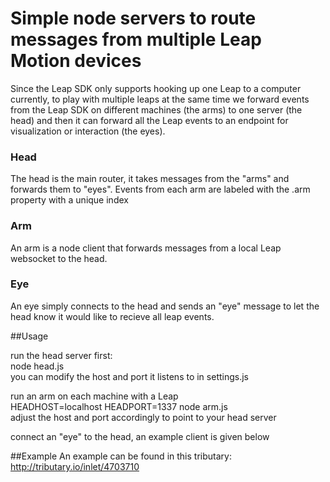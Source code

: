 # Simple node servers to route messages from multiple Leap Motion devices

Since the Leap SDK only supports hooking up one Leap to a computer currently,
to play with multiple leaps at the same time we forward events from the Leap
SDK on different machines (the arms) to one server (the head) and then it can
forward all the Leap events to an endpoint for visualization or interaction
(the eyes).

### Head
The head is the main router, it takes messages from the "arms" and forwards
them to "eyes". Events from each arm are labeled with the .arm property with a
unique index

### Arm
An arm is a node client that forwards messages from a local Leap websocket to
the head. 

### Eye
An eye simply connects to the head and sends an "eye" message to let the head
know it would like to recieve all leap events.

##Usage

run the head server first:  
node head.js  
you can modify the host and port it listens to in settings.js  

run an arm on each machine with a Leap  
HEADHOST=localhost HEADPORT=1337 node arm.js  
adjust the host and port accordingly to point to your head server

connect an "eye" to the head, an example client is given below

##Example 
An example can be found in this tributary:
http://tributary.io/inlet/4703710

